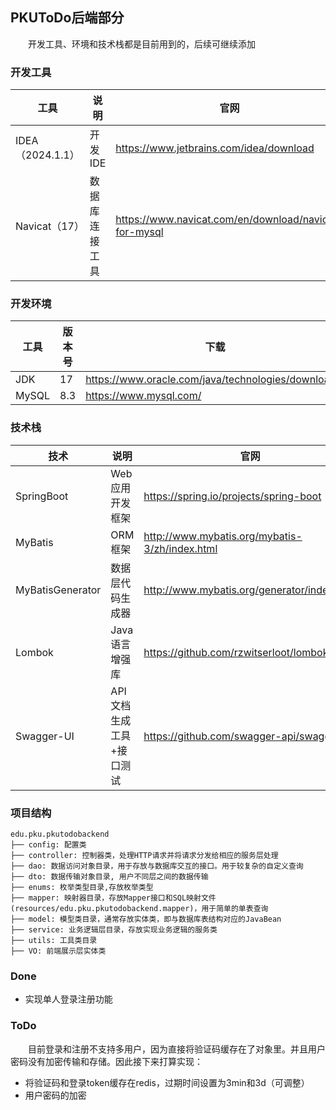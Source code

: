 ## PKUToDo后端部分
&emsp;&emsp;开发工具、环境和技术栈都是目前用到的，后续可继续添加
### 开发工具
| 工具             | 说明                | 官网                                            |
|----------------| ------------------- | ----------------------------------------------- |
| IDEA（2024.1.1） | 开发IDE             | https://www.jetbrains.com/idea/download         |
| Navicat（17）    | 数据库连接工具      | https://www.navicat.com/en/download/navicat-for-mysql            |

### 开发环境
| 工具          | 版本号 | 下载                                                         |
| ------------- |-----| ------------------------------------------------------------ |
| JDK           | 17  | https://www.oracle.com/java/technologies/downloads/|
| MySQL         | 8.3 | https://www.mysql.com/                                       |

### 技术栈
| 技术                 | 说明             | 官网                                           |
| -------------------- |----------------| ---------------------------------------------- |
| SpringBoot           | Web应用开发框架      | https://spring.io/projects/spring-boot         |
| MyBatis              | ORM框架          | http://www.mybatis.org/mybatis-3/zh/index.html |
| MyBatisGenerator     | 数据层代码生成器       | http://www.mybatis.org/generator/index.html    |
| Lombok               | Java语言增强库      | https://github.com/rzwitserloot/lombok         |
| Swagger-UI           | API文档生成工具+接口测试 | https://github.com/swagger-api/swagger-ui      |


### 项目结构
``` plaintext
edu.pku.pkutodobackend
├── config: 配置类
├── controller: 控制器类，处理HTTP请求并将请求分发给相应的服务层处理
├── dao: 数据访问对象目录，用于存放与数据库交互的接口。用于较复杂的自定义查询
├── dto: 数据传输对象目录, 用户不同层之间的数据传输
├── enums: 枚举类型目录,存放枚举类型
├── mapper: 映射器目录，存放Mapper接口和SQL映射文件(resources/edu.pku.pkutodobackend.mapper)，用于简单的单表查询
├── model: 模型类目录，通常存放实体类，即与数据库表结构对应的JavaBean
├── service: 业务逻辑层目录，存放实现业务逻辑的服务类
├── utils: 工具类目录
├── VO: 前端展示层实体类
```

### Done
- 实现单人登录注册功能

### ToDo
&emsp;&emsp;目前登录和注册不支持多用户，因为直接将验证码缓存在了对象里。并且用户密码没有加密传输和存储。因此接下来打算实现：
- 将验证码和登录token缓存在redis，过期时间设置为3min和3d（可调整）
- 用户密码的加密
